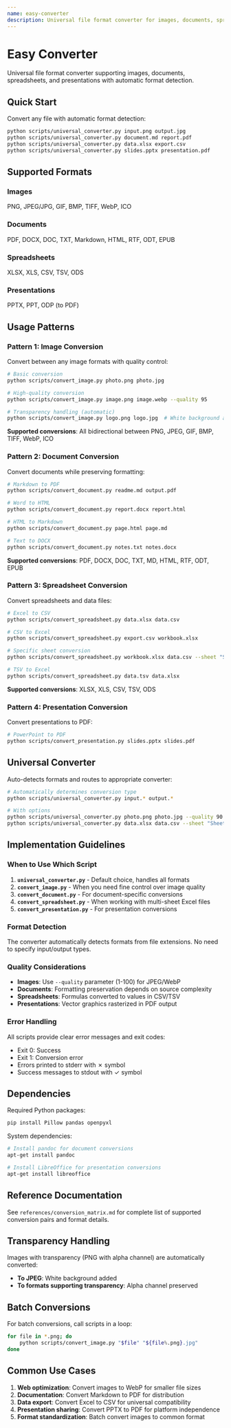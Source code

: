 ```yaml
---
name: easy-converter
description: Universal file format converter for images, documents, spreadsheets, and presentations. Automatically detects formats and converts between PNG, JPEG, GIF, BMP, TIFF, WebP, ICO, PDF, DOCX, TXT, MD, HTML, RTF, EPUB, XLSX, CSV, TSV, PPTX and more. Use when users need to convert any file type to another format.
---
```


# Easy Converter

Universal file format converter supporting images, documents, spreadsheets, and presentations with automatic format detection.

## Quick Start

Convert any file with automatic format detection:

```bash
python scripts/universal_converter.py input.png output.jpg
python scripts/universal_converter.py document.md report.pdf
python scripts/universal_converter.py data.xlsx export.csv
python scripts/universal_converter.py slides.pptx presentation.pdf
```

## Supported Formats

### Images
PNG, JPEG/JPG, GIF, BMP, TIFF, WebP, ICO

### Documents
PDF, DOCX, DOC, TXT, Markdown, HTML, RTF, ODT, EPUB

### Spreadsheets
XLSX, XLS, CSV, TSV, ODS

### Presentations
PPTX, PPT, ODP (to PDF)

## Usage Patterns

### Pattern 1: Image Conversion

Convert between any image formats with quality control:

```bash
# Basic conversion
python scripts/convert_image.py photo.png photo.jpg

# High-quality conversion
python scripts/convert_image.py image.png image.webp --quality 95

# Transparency handling (automatic)
python scripts/convert_image.py logo.png logo.jpg  # White background added
```

**Supported conversions**: All bidirectional between PNG, JPEG, GIF, BMP, TIFF, WebP, ICO

### Pattern 2: Document Conversion

Convert documents while preserving formatting:

```bash
# Markdown to PDF
python scripts/convert_document.py readme.md output.pdf

# Word to HTML
python scripts/convert_document.py report.docx report.html

# HTML to Markdown
python scripts/convert_document.py page.html page.md

# Text to DOCX
python scripts/convert_document.py notes.txt notes.docx
```

**Supported conversions**: PDF, DOCX, DOC, TXT, MD, HTML, RTF, ODT, EPUB

### Pattern 3: Spreadsheet Conversion

Convert spreadsheets and data files:

```bash
# Excel to CSV
python scripts/convert_spreadsheet.py data.xlsx data.csv

# CSV to Excel
python scripts/convert_spreadsheet.py export.csv workbook.xlsx

# Specific sheet conversion
python scripts/convert_spreadsheet.py workbook.xlsx data.csv --sheet "Sales Data"

# TSV to Excel
python scripts/convert_spreadsheet.py data.tsv data.xlsx
```

**Supported conversions**: XLSX, XLS, CSV, TSV, ODS

### Pattern 4: Presentation Conversion

Convert presentations to PDF:

```bash
# PowerPoint to PDF
python scripts/convert_presentation.py slides.pptx slides.pdf
```

## Universal Converter

Auto-detects formats and routes to appropriate converter:

```bash
# Automatically determines conversion type
python scripts/universal_converter.py input.* output.*

# With options
python scripts/universal_converter.py photo.png photo.jpg --quality 90
python scripts/universal_converter.py data.xlsx data.csv --sheet "Sheet1"
```

## Implementation Guidelines

### When to Use Which Script

1. **`universal_converter.py`** - Default choice, handles all formats
2. **`convert_image.py`** - When you need fine control over image quality
3. **`convert_document.py`** - For document-specific conversions
4. **`convert_spreadsheet.py`** - When working with multi-sheet Excel files
5. **`convert_presentation.py`** - For presentation conversions

### Format Detection

The converter automatically detects formats from file extensions. No need to specify input/output types.

### Quality Considerations

- **Images**: Use `--quality` parameter (1-100) for JPEG/WebP
- **Documents**: Formatting preservation depends on source complexity
- **Spreadsheets**: Formulas converted to values in CSV/TSV
- **Presentations**: Vector graphics rasterized in PDF output

### Error Handling

All scripts provide clear error messages and exit codes:
- Exit 0: Success
- Exit 1: Conversion error
- Errors printed to stderr with ✗ symbol
- Success messages to stdout with ✓ symbol

## Dependencies

Required Python packages:
```bash
pip install Pillow pandas openpyxl
```

System dependencies:
```bash
# Install pandoc for document conversions
apt-get install pandoc

# Install LibreOffice for presentation conversions
apt-get install libreoffice
```

## Reference Documentation

See `references/conversion_matrix.md` for complete list of supported conversion pairs and format details.

## Transparency Handling

Images with transparency (PNG with alpha channel) are automatically converted:
- **To JPEG**: White background added
- **To formats supporting transparency**: Alpha channel preserved

## Batch Conversions

For batch conversions, call scripts in a loop:

```bash
for file in *.png; do
    python scripts/convert_image.py "$file" "${file%.png}.jpg"
done
```

## Common Use Cases

1. **Web optimization**: Convert images to WebP for smaller file sizes
2. **Documentation**: Convert Markdown to PDF for distribution
3. **Data export**: Convert Excel to CSV for universal compatibility
4. **Presentation sharing**: Convert PPTX to PDF for platform independence
5. **Format standardization**: Batch convert images to common format
